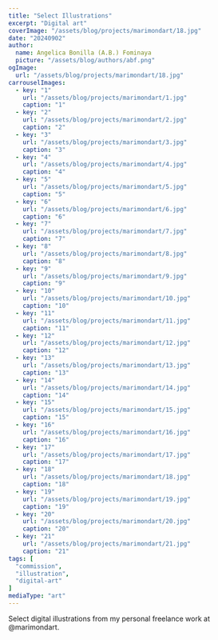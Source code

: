```yaml
---
title: "Select Illustrations"
excerpt: "Digital art"
coverImage: "/assets/blog/projects/marimondart/18.jpg"
date: "20240902"
author:
  name: Angelica Bonilla (A.B.) Fominaya
  picture: "/assets/blog/authors/abf.png"
ogImage:
  url: "/assets/blog/projects/marimondart/18.jpg"
carrouselImages:
  - key: "1"
    url: "/assets/blog/projects/marimondart/1.jpg"
    caption: "1"
  - key: "2"
    url: "/assets/blog/projects/marimondart/2.jpg"
    caption: "2"
  - key: "3"
    url: "/assets/blog/projects/marimondart/3.jpg"
    caption: "3"
  - key: "4"
    url: "/assets/blog/projects/marimondart/4.jpg"
    caption: "4"
  - key: "5"
    url: "/assets/blog/projects/marimondart/5.jpg"
    caption: "5"
  - key: "6"
    url: "/assets/blog/projects/marimondart/6.jpg"
    caption: "6"
  - key: "7"
    url: "/assets/blog/projects/marimondart/7.jpg"
    caption: "7"
  - key: "8"
    url: "/assets/blog/projects/marimondart/8.jpg"
    caption: "8"
  - key: "9"
    url: "/assets/blog/projects/marimondart/9.jpg"
    caption: "9"
  - key: "10"
    url: "/assets/blog/projects/marimondart/10.jpg"
    caption: "10"
  - key: "11"
    url: "/assets/blog/projects/marimondart/11.jpg"
    caption: "11"
  - key: "12"
    url: "/assets/blog/projects/marimondart/12.jpg"
    caption: "12"
  - key: "13"
    url: "/assets/blog/projects/marimondart/13.jpg"
    caption: "13"
  - key: "14"
    url: "/assets/blog/projects/marimondart/14.jpg"
    caption: "14"
  - key: "15"
    url: "/assets/blog/projects/marimondart/15.jpg"
    caption: "15"
  - key: "16"
    url: "/assets/blog/projects/marimondart/16.jpg"
    caption: "16"
  - key: "17"
    url: "/assets/blog/projects/marimondart/17.jpg"
    caption: "17"
  - key: "18"
    url: "/assets/blog/projects/marimondart/18.jpg"
    caption: "18"
  - key: "19"
    url: "/assets/blog/projects/marimondart/19.jpg"
    caption: "19"
  - key: "20"
    url: "/assets/blog/projects/marimondart/20.jpg"
    caption: "20"
  - key: "21"
    url: "/assets/blog/projects/marimondart/21.jpg"
    caption: "21"
tags: [
  "commission",
  "illustration",
  "digital-art"
]
mediaType: "art"
---
```

Select digital illustrations from my personal freelance work at @marimondart.
